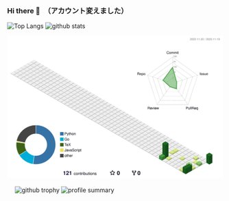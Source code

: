 ### Hi there 👋　（アカウント変えました）

<!--
**ogiogidayo/ogiogidayo** is a ✨ _special_ ✨ repository because its `README.md` (this file) appears on your GitHub profile.

Here are some ideas to get you started:

- 🔭 I’m currently working on ...
- 🌱 I’m currently learning ...
- 👯 I’m looking to collaborate on ...
- 🤔 I’m looking for help with ...
- 💬 Ask me about ...
- 📫 How to reach me: ...
- 😄 Pronouns: ...
- ⚡ Fun fact: ...
-->


<p align="left"> 
  <picture>
    <source media="(prefers-color-scheme: dark)" srcset="https://git-hub-readme-stats-clone-wp53.vercel.app/api/top-langs/?username=ogiogidayo&count_private=true&layout=compact&theme=tokyonight" />
    <img alt="Top Langs" height="150px" src="https://git-hub-readme-stats-clone-wp53.vercel.app/api/top-langs/?username=ogiogidayo&count_private=true&layout=compact&show_icons=true" />
  </picture>
  <picture>
    <source media="(prefers-color-scheme: dark)" srcset="https://git-hub-readme-stats-clone-wp53.vercel.app/api?username=ogiogidayo&count_private=true&theme=tokyonight&show_icons=true" />
    <img alt="github stats" height="150px" src="https://git-hub-readme-stats-clone-wp53.vercel.app/api?username=ogiogidayo&count_private=true&show_icons=true" />
  </picture>
</p>


<p align="left" >
	<picture>
	  <source media="(prefers-color-scheme: dark)"  srcset="profile-3d-contrib/profile-night-view.svg" width="700" />
	  <source media="(prefers-color-scheme: light)" srcset="profile-3d-contrib/profile-south-season-animate.svg" width="700" />
	  <img alt="github profile contributions chart"    src="https://raw.githubusercontent.com/ogiogidayo/ogiogidayo/output-3d-contrib/day.svg" />
	</picture>
</p>　

<!-- トロフィーカード -->
<picture>
  <source media="(prefers-color-scheme: dark)" srcset="https://github-profile-trophy.vercel.app/?username=ogiogidayo&theme=tokyonight&column=8" alt="github trophy" />
  <img src="https://github-profile-trophy.vercel.app/?username=ogiogidayo&column=7" alt="github trophy" />
</picture>

<!-- プロファイルサマリーカード -->
<picture>
  <source media="(prefers-color-scheme: dark)" srcset="https://github-profile-summary-cards.vercel.app/api/cards/profile-details?username=ogiogidayo&theme=dark" alt="profile summary" />
  <img src="https://github-profile-summary-cards.vercel.app/api/cards/profile-details?username=ogiogidayo" alt="profile summary" />
</picture>
